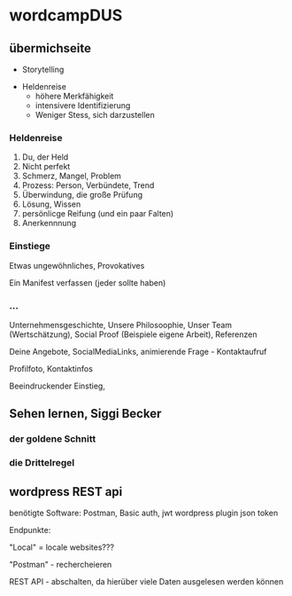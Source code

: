 # wordcampDUS

## übermichseite

* Storytelling
+ Heldenreise
  * höhere Merkfähigkeit
  * intensivere Identifizierung
  * Weniger Stess, sich darzustellen
  
### Heldenreise

1. Du, der Held
2. Nicht perfekt
3. Schmerz, Mangel, Problem
4. Prozess: Person, Verbündete, Trend
5. Überwindung, die große Prüfung
6. Lösung, Wissen
7. persönlicge Reifung (und ein paar Falten)
8. Anerkennnung

### Einstiege

Etwas ungewöhnliches, Provokatives

Ein Manifest verfassen (jeder sollte haben)

### ...

Unternehmensgeschichte, Unsere Philosoophie, Unser Team (Wertschätzung), Social Proof (Beispiele eigene Arbeit), Referenzen

Deine Angebote, SocialMediaLinks, animierende Frage - Kontaktaufruf

Profilfoto, Kontaktinfos

Beeindruckender Einstieg, 

## Sehen lernen, Siggi Becker

### der goldene Schnitt

### die Drittelregel

## wordpress REST api

benötigte Software: Postman, Basic auth, jwt wordpress plugin json token

Endpunkte: 

"Local" = locale websites???

"Postman" - rechercheieren

REST API - abschalten, da hierüber viele Daten ausgelesen werden können


